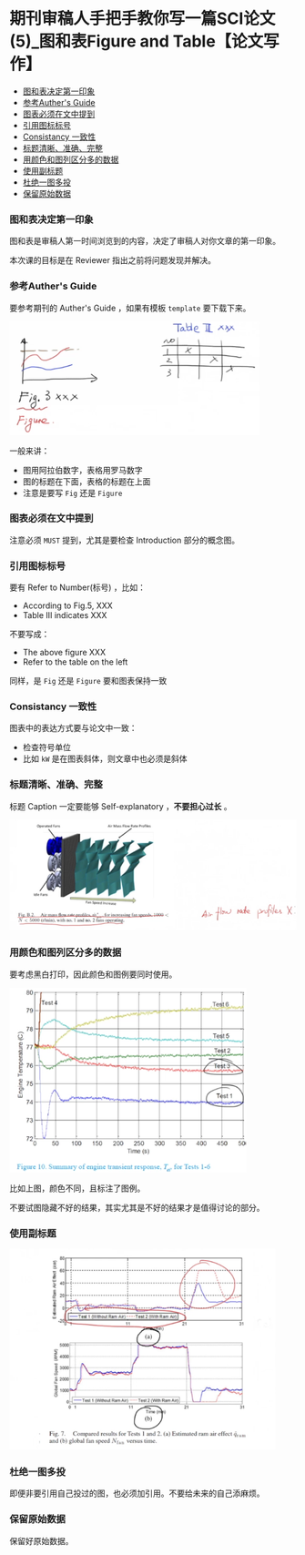 # 期刊审稿人手把手教你写一篇SCI论文 (5)_图和表Figure and Table【论文写作】

<!-- @import "[TOC]" {cmd="toc" depthFrom=3 depthTo=6 orderedList=false} -->

<!-- code_chunk_output -->

- [图和表决定第一印象](#图和表决定第一印象)
- [参考Auther's Guide](#参考authers-guide)
- [图表必须在文中提到](#图表必须在文中提到)
- [引用图标标号](#引用图标标号)
- [Consistancy 一致性](#consistancy-一致性)
- [标题清晰、准确、完整](#标题清晰-准确-完整)
- [用颜色和图列区分多的数据](#用颜色和图列区分多的数据)
- [使用副标题](#使用副标题)
- [杜绝一图多投](#杜绝一图多投)
- [保留原始数据](#保留原始数据)

<!-- /code_chunk_output -->

### 图和表决定第一印象

图和表是审稿人第一时间浏览到的内容，决定了审稿人对你文章的第一印象。

本次课的目标是在 Reviewer 指出之前将问题发现并解决。

### 参考Auther's Guide

要参考期刊的 Auther's Guide ，如果有模板 `template` 要下载下来。

![](./images/2021121702.png)

一般来讲：
- 图用阿拉伯数字，表格用罗马数字
- 图的标题在下面，表格的标题在上面
- 注意是要写 `Fig` 还是 `Figure`

### 图表必须在文中提到

注意必须 `MUST` 提到，尤其是要检查 Introduction 部分的概念图。

### 引用图标标号

要有 Refer to Number(标号) ，比如：
- According to Fig.5, XXX
- Table III indicates XXX

不要写成：
- The above figure XXX
- Refer to the table on the left

同样，是 `Fig` 还是 `Figure` 要和图表保持一致

### Consistancy 一致性

图表中的表达方式要与论文中一致：
- 检查符号单位
- 比如 `kW` 是在图表斜体，则文章中也必须是斜体

### 标题清晰、准确、完整

标题 Caption 一定要能够 Self-explanatory ，**不要担心过长** 。

![](./images/2021121703.png)

### 用颜色和图列区分多的数据

要考虑黑白打印，因此颜色和图例要同时使用。

![](./images/2021121704.png)

比如上图，颜色不同，且标注了图例。

不要试图隐藏不好的结果，其实尤其是不好的结果才是值得讨论的部分。

### 使用副标题

![](./images/2021121705.png)

### 杜绝一图多投

即便非要引用自己投过的图，也必须加引用。不要给未来的自己添麻烦。

### 保留原始数据

保留好原始数据。
